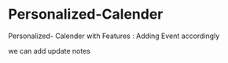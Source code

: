 # Personalized-Calender
Personalized- Calender with Features : Adding Event accordingly

we can add update notes
